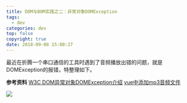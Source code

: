 ```yaml
---
title: DOM与BOM实践之二：异常对象DOMException
tags:
  - dev
categories: dev
top: false
copyright: true
date: 2018-09-08 15:00:27
---
```

最近在折腾一个串口通信的工具时遇到了音频播放出错的问题，就是DOMException的报错，特整理如下。
<!--more-->

**参考资料**
[W3C DOM异常对象DOMException介绍](https://www.zhangxinxu.com/wordpress/2012/05/w3c-dom-domexception-object/)
[vue中添加mp3音频文件](https://blog.csdn.net/woyidingshijingcheng/article/details/75311699)

![](http://static.zhyjor.com/wexin.png)
